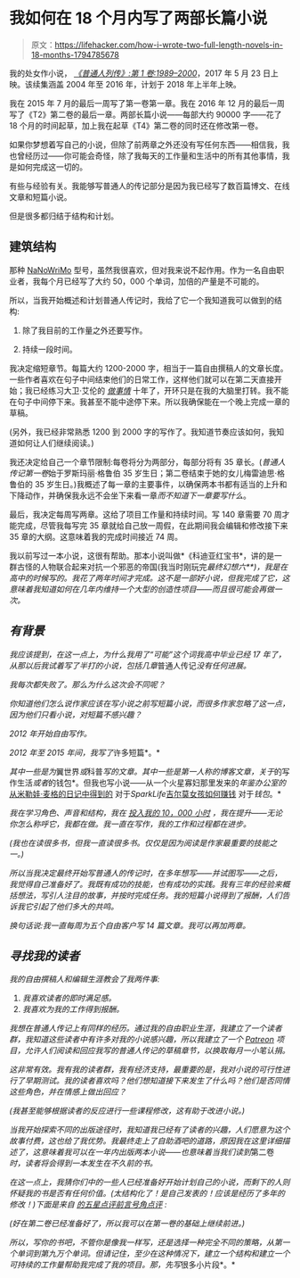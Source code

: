 # 我如何在 18 个月内写了两部长篇小说

> 原文：<https://lifehacker.com/how-i-wrote-two-full-length-novels-in-18-months-1794785678>

我的处女作小说， [*《普通人列传》:第 1 卷:1989–2000*](https://books.pronoun.com/the-biographies-of-ordinary-people/)，2017 年 5 月 23 日上映。该续集涵盖 2004 年至 2016 年，计划于 2018 年上半年上映。



我在 2015 年 7 月的最后一周写了第一卷第一章。我在 2016 年 12 月的最后一周写了《T2》第二卷的最后一章。两部长篇小说——每部大约 90000 字——花了 18 个月的时间起草，加上我在起草《T4》第二卷的同时还在修改第一卷。

如果你梦想着写自己的小说，但除了前两章之外还没有写任何东西——相信我，我也曾经历过——你可能会奇怪，除了我每天的工作量和生活中的所有其他事情，我是如何完成这一切的。

有些与经验有关。我能够写普通人的传记部分是因为我已经写了数百篇博文、在线文章和短篇小说。

但是很多都归结于结构和计划。

## 建筑结构

那种 [NaNoWriMo](http://nanowrimo.org/) 型号，虽然我很喜欢，但对我来说不起作用。作为一名自由职业者，我每个月已经写了大约 50，000 个单词，加倍的产量是不可能的。

所以，当我开始概述和计划普通人传记时，我给了它一个我知道我可以做到的结构:

1.  除了我目前的工作量之外还要写作。

2.  持续一段时间。

我决定缩短章节。每篇大约 1200-2000 字，相当于一篇自由撰稿人的文章长度。一些作者喜欢在句子中间结束他们的日常工作，这样他们就可以在第二天直接开始；我已经练习大卫·艾伦的 [*做事情*](http://lifehacker.com/productivity-101-a-primer-to-the-getting-things-done-1551880955) 十年了，开环只是在我的大脑里打转。我不能在句子中间停下来。我甚至不能中途停下来。所以我确保能在一个晚上完成一章的草稿。

(另外，我已经非常熟悉 1200 到 2000 字的写作了。我知道节奏应该如何，我知道如何让人们继续阅读。)

我还决定给自己一个章节限制:每卷将分为两部分，每部分将有 35 章长。(*普通人传记第一卷*始于罗斯玛丽·格鲁伯 35 岁生日；第二卷结束于她的女儿梅雷迪思·格鲁伯的 35 岁生日。)我概述了每一章的主要事件，以确保两本书都有适当的上升和下降动作，并确保我永远不会坐下来看一章*而不知道下一章要写什么*。

最后，我决定每周写两章。这给了项目工作量和持续时间。写 140 章需要 70 周才能完成，尽管我每写完 35 章就给自己放一周假，在此期间我会编辑和修改接下来 35 章的大纲。这意味着我的完成时间接近 74 周。

我以前写过一本小说，这很有帮助。那本小说叫做*《科迪亚红宝书*，讲的是一群古怪的人物联合起来对抗一个邪恶的帝国(我当时刚玩完*最终幻想六**)，我是在高中的时候写的。我花了两年时间才完成。这不是一部好小说，但我完成了它，这意味着我知道如何在几年内维持一个大型的创造性项目——而且很可能会再做一次。*

## *有背景*

*我应该提到，在这一点上，为什么我用了“可能”这个词我高中毕业已经 17 年了，从那以后我试着写了半打的小说，包括几章*普通人传记*没有任何进展。*

*我每次都失败了。那么为什么这次会不同呢？*

*你知道他们怎么说作家应该在写小说之前写短篇小说，而很多作家忽略了这一点，因为他们只看小说，对短篇不感兴趣？*

*2012 年开始自由写作。*

*2012 年至 2015 年间，我写了*许多短篇*。*

*其中一些是为*翼世界*或*科普*写的文章。其中一些是第一人称的博客文章，关于*的写作生活*或者*的钱包*。但我也写小说——从一个火星寡妇那里发来的*年鉴办公室的*[从米勒娃·麦格的日记中得到的](http://community.sparknotes.com/2016/05/20/from-the-diaries-of-minerva-mcgonagall-july-14-1955) 对于*SparkLife*[吉尔莫女孩如何赚钱](https://thebillfold.com/how-gilmore-girls-do-money-richard-gilmore-d92b6766ca8e) 对于*钱包*。*

*我在学习角色、声音和结构，我在 [投入我的 10，000 小时](http://lifehacker.com/study-shows-that-10-000-hours-of-practice-isnt-the-magi-1601141560) ，我在提升——无论你怎么称呼它，我都在做。我一直在写作，我的工作和过程都在进步。*

*(我也在读很多书，但我一直读很多书。仅仅是因为阅读是作家最重要的技能之一。)*

*所以当我决定最终开始写普通人的传记时，在多年想写——并试图写——之后，我觉得自己准备好了。我既有成功的技能，也有成功的实践。我有三年的经验来概括想法，写引人注目的故事，并按时完成任务。我的短篇小说得到了报酬，人们告诉我它引起了他们多大的共鸣。*

*换句话说:我一直每周为五个自由客户写 14 篇文章。我可以再加两章。*

## *寻找我的读者*

*我的自由撰稿人和编辑生涯教会了我两件事:*

1.  *我喜欢读者的即时满足感。*
2.  *我喜欢为我的工作得到报酬。*

*我想在普通人传记上有同样的经历。通过我的自由职业生涯，我建立了一个读者群，我知道这些读者中有许多对我的小说感兴趣，所以我建立了一个 [Patreon](https://www.patreon.com/NicoleDieker) 项目，允许人们阅读和回应我写的普通人传记的草稿章节，以换取每月一小笔认捐。*

*这非常有效。我有我的读者群，我有经济支持，最重要的是，我对小说的可行性进行了早期测试。我的读者喜欢吗？他们想知道接下来发生了什么吗？他们是否同情这些角色，并在情感上做出回应？*

*(我甚至能够根据读者的反应进行一些课程修改，这有助于改进小说。)*

*当我开始探索不同的出版途径时，我知道我已经有了读者的兴趣，人们愿意为这个故事付费，这也给了我优势。我最终走上了自助酒吧的道路，原因我在这里详细描述了，这意味着我可以在一年内出版两本小说——也意味着当我们读到*第二卷*时，读者将会得到一本发生在不久前的书。*

*在这一点上，我猜你们中的一些人已经准备好开始计划自己的小说，而剩下的人则怀疑我的书是否有任何价值。(太结构化了！是自己发表的！应该是经历了多年的修改！)下面是来自 [的五星点评前言号角点评](https://www.forewordreviews.com/reviews/the-biographies-of-ordinary-people/) :*

*(好在第二卷已经准备好了，所以我可以在第一卷的基础上继续前进。)*

*所以，写你的书吧，不管你是像我一样写，还是选择一种完全不同的策略，从第一个单词到第九万个单词。但请记住，至少在这种情况下，建立一个结构和建立一个可持续的工作量帮助我完成了我的项目。那，先写*很多小片段*。*